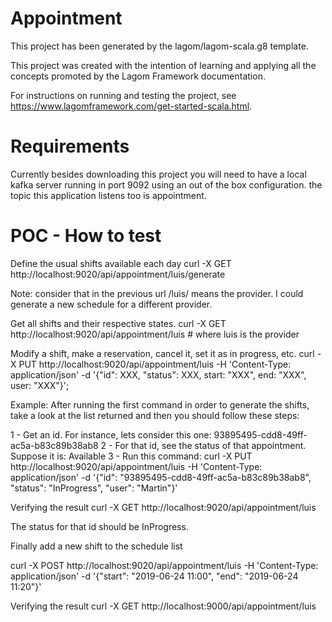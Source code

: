 # Appointment

This project has been generated by the lagom/lagom-scala.g8 template. 

This project was created with the intention of learning and applying all the concepts promoted by the Lagom Framework documentation.

For instructions on running and testing the project, see https://www.lagomframework.com/get-started-scala.html.

# Requirements

Currently besides downloading this project you will need to have a local kafka server running in port 9092 using an out of the box configuration.
the topic this application listens too is appointment.

# POC - How to test

Define the usual shifts available each day
curl -X GET http://localhost:9020/api/appointment/luis/generate

Note: consider that in the previous url /luis/ means the provider. I could generate a new schedule for a different provider.

Get all shifts and their respective states.
curl -X GET http://localhost:9020/api/appointment/luis  # where luis is the provider

Modify a shift, make a reservation, cancel it, set it as in progress, etc.
curl -X PUT http://localhost:9020/api/appointment/luis -H 'Content-Type: application/json' -d '{"id": XXX, "status": XXX, start: "XXX", end: "XXX", user: "XXX"}';

Example:
After running the first command in order to generate the shifts, take a look at the list returned and then you should follow these steps:

1 - Get an id. For instance, lets consider this one: 93895495-cdd8-49ff-ac5a-b83c89b38ab8
2 - For that id, see the status of that appointment. Suppose it is: Available
3 - Run this command:
curl -X PUT http://localhost:9020/api/appointment/luis -H 'Content-Type: application/json' -d '{"id": "93895495-cdd8-49ff-ac5a-b83c89b38ab8", "status": "InProgress", "user": "Martin"}'

Verifying the result
curl -X GET http://localhost:9020/api/appointment/luis

The status for that id should be InProgress.

Finally add a new shift to the schedule list

curl -X POST http://localhost:9020/api/appointment/luis -H 'Content-Type: application/json' -d '{"start": "2019-06-24 11:00", "end": "2019-06-24 11:20"}'

Verifying the result
curl -X GET http://localhost:9000/api/appointment/luis